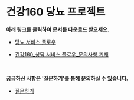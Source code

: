 # 건강160 당뇨 프로젝트

**아래 링크를 클릭하여 문서를 다운로드 받으세요.**

 - [당뇨 서비스 플로우](https://github.com/ya-chae/H160/raw/master/01%20%EA%B8%B0%ED%9A%8D/%5B%EA%B1%B4%EA%B0%95160%5D%EB%8B%B9%EB%87%A8_Service%20Flow.pptx)

 - [건강160_상담 서비스 플로우_문의사항 기재](https://github.com/ya-chae/H160/raw/master/01%20%EA%B8%B0%ED%9A%8D/03.%20%EC%83%81%EB%8B%B4%20%EC%84%9C%EB%B9%84%EC%8A%A4%20Flow_%E5%81%A5%E5%BA%B7160_%EC%83%81%EB%8B%B4%20%EC%84%9C%EB%B9%84%EC%8A%A4%20Flow_2019029.pptx)
 <br>
 
 **궁금하신 사항은 '질문하기'를 통해 문의하실 수 있습니다.** 
 <br> 
 
 - [질문하기](https://github.com/ya-chae/H160/issues/new)
 
 
